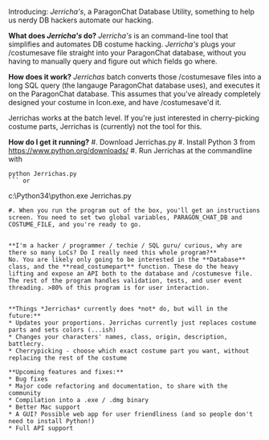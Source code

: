 Introducing: *Jerricha's*, a ParagonChat Database Utility, something to help us nerdy DB hackers automate our hacking.

**What does *Jerricha's* do?**
*Jerricha's* is an command-line tool that simplifies and automates DB costume hacking. *Jerricha's* plugs your /costumesave file straight into your ParagonChat database, without you having to manually query and figure out which fields go where.


**How does it work?**
*Jerrichas* batch converts those /costumesave files into a long SQL query (the langauge ParagonChat database uses), and executes it on the ParagonChat database. This assumes that you've already completely designed your costume in Icon.exe, and have /costumesave'd it.

Jerrichas works at the batch level. If you're just interested in cherry-picking costume parts, Jerrichas is (currently) not the tool for this.


**How do I get it running?**
#. Download Jerrichas.py
#. Install Python 3 from https://www.python.org/downloads/
#. Run Jerrichas at the commandline with
```
python Jerrichas.py
``` or
```
c:\Python34\python.exe Jerrichas.py
```
#. When you run the program out of the box, you'll get an instructions screen. You need to set two global variables, PARAGON_CHAT_DB and COSTUME_FILE, and you're ready to go.


**I'm a hacker / programmer / techie / SQL guru/ curious, why are there so many LoCs? Do I really need this whole program?**
No. You are likely only going to be interested in the **Database** class, and the **read_costumepart** function. These do the heavy lifting and expose an API both to the database and /costumesve file. The rest of the program handles validation, tests, and user event threading. >80% of this program is for user interaction.


**Things *Jerrichas* currently does *not* do, but will in the future:**
* Updates your proportions. Jerrichas currently just replaces costume parts and sets colors (...ish)
* Changes your characters' names, class, origin, description, battlecry.
* Cherrypicking - choose which exact costume part you want, without replacing the rest of the costume

**Upcoming features and fixes:**
* Bug fixes
* Major code refactoring and documentation, to share with the community
* Compilation into a .exe / .dmg binary
* Better Mac support
* A GUI? Possible web app for user friendliness (and so people don't need to install Python!)
* Full API support
